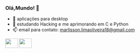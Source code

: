 ### Olá,Mundo! 🚀

- 🔭 aplicações para desktop
- 🌱 estudando Hacking e me aprimorando em C e Python
- 📫 email para contato: marlisson.limaoliveira18@gmail.com
















<img height="30" width="40" src="https://cdn.jsdelivr.net/gh/devicons/devicon/icons/python/python-original.svg" /> <img height="30" width="40" src="https://cdn.jsdelivr.net/gh/devicons/devicon/icons/c/c-original.svg" />
            
          

          
